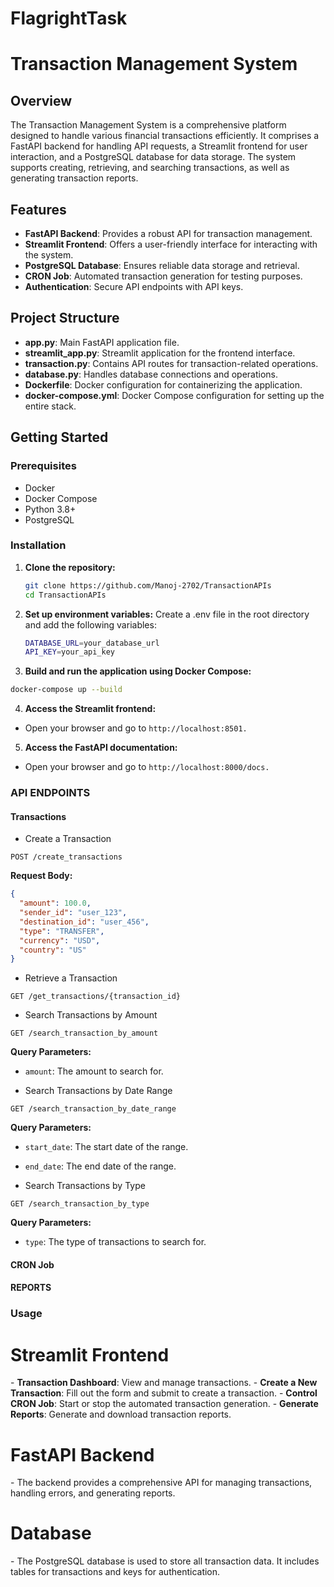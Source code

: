 # FlagrightTask
 
# Transaction Management System

## Overview

The Transaction Management System is a comprehensive platform designed to handle various financial transactions efficiently. It comprises a FastAPI backend for handling API requests, a Streamlit frontend for user interaction, and a PostgreSQL database for data storage. The system supports creating, retrieving, and searching transactions, as well as generating transaction reports.

## Features

- **FastAPI Backend**: Provides a robust API for transaction management.
- **Streamlit Frontend**: Offers a user-friendly interface for interacting with the system.
- **PostgreSQL Database**: Ensures reliable data storage and retrieval.
- **CRON Job**: Automated transaction generation for testing purposes.
- **Authentication**: Secure API endpoints with API keys.

## Project Structure

- **app.py**: Main FastAPI application file.
- **streamlit_app.py**: Streamlit application for the frontend interface.
- **transaction.py**: Contains API routes for transaction-related operations.
- **database.py**: Handles database connections and operations.
- **Dockerfile**: Docker configuration for containerizing the application.
- **docker-compose.yml**: Docker Compose configuration for setting up the entire stack.

## Getting Started

### Prerequisites

- Docker
- Docker Compose
- Python 3.8+
- PostgreSQL

### Installation

1. **Clone the repository:**
   ```bash
   git clone https://github.com/Manoj-2702/TransactionAPIs
   cd TransactionAPIs
   ```

2. **Set up environment variables:**
    Create a .env file in the root directory and add the following variables:
    ```bash
    DATABASE_URL=your_database_url
    API_KEY=your_api_key
    ```

3. **Build and run the application using Docker Compose:**

```bash
docker-compose up --build
```


4. **Access the Streamlit frontend:**
 - Open your browser and go to `http://localhost:8501.`

5. **Access the FastAPI documentation:**
- Open your browser and go to `http://localhost:8000/docs.`


### API ENDPOINTS

#### Transactions
- Create a Transaction
```http
POST /create_transactions
```
<b>Request Body:</b>

```json
{
  "amount": 100.0,
  "sender_id": "user_123",
  "destination_id": "user_456",
  "type": "TRANSFER",
  "currency": "USD",
  "country": "US"
}
```

- Retrieve a Transaction

```http
GET /get_transactions/{transaction_id}
```


- Search Transactions by Amount

```http
GET /search_transaction_by_amount
```

<b>Query Parameters:</b>

- `amount`: The amount to search for.

- Search Transactions by Date Range

```http
GET /search_transaction_by_date_range
```

<b>Query Parameters:</b>

- `start_date`: The start date of the range.
- `end_date`: The end date of the range.


- Search Transactions by Type

```http
GET /search_transaction_by_type
```
<b>Query Parameters:</b>
- `type`: The type of transactions to search for.

#### CRON Job

#### REPORTS



### Usage
<h1>Streamlit Frontend</h1>
- <b>Transaction Dashboard</b>: View and manage transactions.
- <b>Create a New Transaction</b>: Fill out the form and submit to create a transaction.
- <b>Control CRON Job</b>: Start or stop the automated transaction generation.
- <b>Generate Reports</b>: Generate and download transaction reports.

<h1>FastAPI Backend</h1>
- The backend provides a comprehensive API for managing transactions, handling errors, and generating reports.

<h1>Database</h1>
- 
The PostgreSQL database is used to store all transaction data. It includes tables for transactions and keys for authentication.